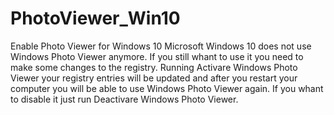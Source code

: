 # PhotoViewer_Win10
Enable Photo Viewer for Windows 10
Microsoft Windows 10 does not use Windows Photo Viewer anymore. If you still whant to use it you need to make some changes to the registry. 
Running Activare Windows Photo Viewer your registry entries will be updated and after you restart your computer you will be able to use Windows Photo Viewer again. If you whant to disable it just run Deactivare Windows Photo Viewer.
